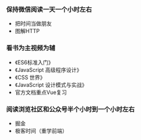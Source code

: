 ### 保持微信阅读一天一个小时左右
- 把时间当做朋友
- 图解HTTP

### 看书为主视频为辅
- 《ES6标准入门》
- 《JavaScript 高级程序设计》
- 《CSS 世界》
- 《JavaScript 设计模式与实战》
- 官方文档重点Vue复习

### 阅读浏览社区和公众号半个小时到一个小时左右
- 掘金
- 极客时间（重学前端）